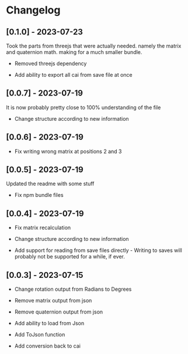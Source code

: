 # Changelog

## [0.1.0] - 2023-07-23

Took the parts from threejs that were actually needed. namely the matrix and quaternion math. making for a much smaller bundle.

- Removed threejs dependency

- Add ability to export all cai from save file at once


## [0.0.7] - 2023-07-19

It is now probably pretty close to 100% understanding of the file

- Change structure according to new information

## [0.0.6] - 2023-07-19

- Fix writing wrong matrix at positions 2 and 3

## [0.0.5] - 2023-07-19

Updated the readme with some stuff

- Fix npm bundle files


## [0.0.4] - 2023-07-19

- Fix matrix recalculation

- Change structure according to new information

- Add support for reading from save files directly - Writing to saves will probably not be supported for a while, if ever. 


## [0.0.3] - 2023-07-15

- Change rotation output from Radians to Degrees

- Remove matrix output from json
- Remove quaternion output from json

- Add ability to load from Json
- Add ToJson function
- Add conversion back to cai
